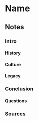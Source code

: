 Name
===
## Notes
### Intro

#### History
#### Culture
#### Legacy
### Conclusion
#### Questions

### Sources
```
```
